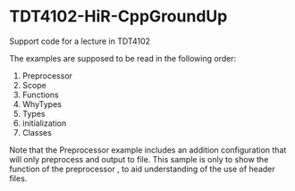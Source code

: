 # TDT4102-HiR-CppGroundUp
Support code for a lecture in TDT4102

The examples are supposed to be read in the following order:
1) Preprocessor
2) Scope
3) Functions
4) WhyTypes
5) Types
6) initialization
7) Classes

Note that the Preprocessor example includes an addition configuration that will only preprocess and output to file. This sample is only to show the function of the preprocessor , to aid understanding of the use of header files. 
